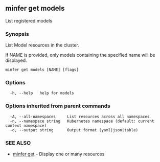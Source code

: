 ## minfer get models

List registered models

### Synopsis

List Model resources in the cluster. 

If NAME is provided, only models containing the specified name will be displayed.

```
minfer get models [NAME] [flags]
```

### Options

```
  -h, --help   help for models
```

### Options inherited from parent commands

```
  -A, --all-namespaces     List resources across all namespaces
  -n, --namespace string   Kubernetes namespace (default: current context namespace)
  -o, --output string      Output format (yaml|json|table)
```

### SEE ALSO

* [minfer get](minfer_get.md)	 - Display one or many resources

